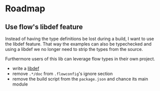 # Roadmap

## Use flow's libdef feature

Instead of having the type definitions be lost during a build, I want to use
the libdef feature. That way the examples can also be typechecked and using
a libdef we no longer need to strip the types from the source.

Furthermore users of this lib can leverage flow types in their own project.

- write a [libdef](https://flow.org/en/docs/libdefs/creation/)
- remove `.*/doc` from `.flowconfig`'s ignore section
- remove the build script from the `package.json` and chance its main module

